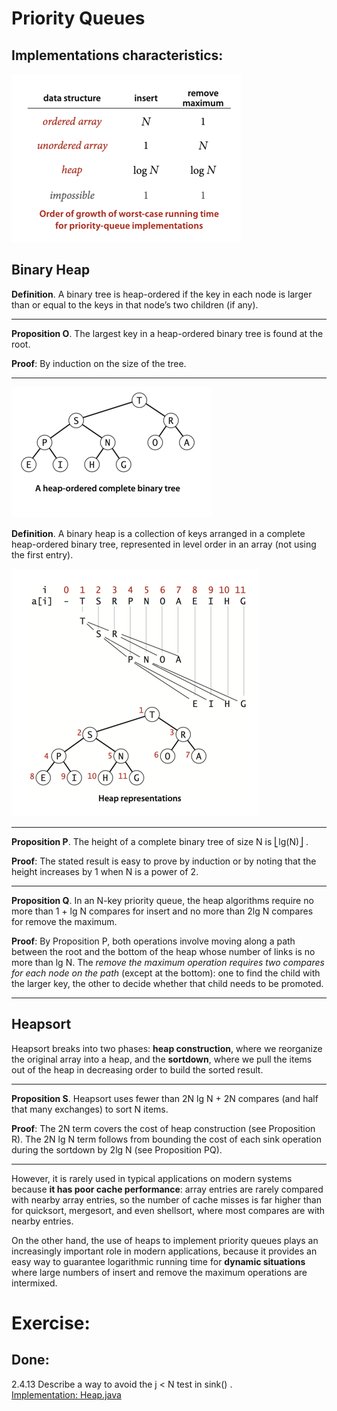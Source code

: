 # Priority Queues

## Implementations characteristics:

![img.png](../../resources/pq_characteristics.png)

## Binary Heap

**Definition**. A binary tree is heap-ordered if the key in each node is larger than or
equal to the keys in that node’s two children (if any).

___
**Proposition O**. The largest key in a heap-ordered binary tree is found at the root.

**Proof**: By induction on the size of the tree.
***

![img.png](../../resources/heap_ordered_binary_tree.png)

**Definition**. A binary heap is a collection of keys arranged in a complete heap-ordered
binary tree, represented in level order in an array (not using the first entry).

![img.png](../../resources/heap_representation.png)

___
**Proposition P**. The height of a complete binary tree of size N is ⎣lg(N)⎦ .

**Proof**: The stated result is easy to prove by induction or by noting that the height
increases by 1 when N is a power of 2.
***

**Proposition Q**. In an N-key priority queue, the heap algorithms require no more than
1 + lg N compares for insert and no more than 2lg N compares for remove the maximum.

**Proof**: By Proposition P, both operations involve moving along a path between the root
and the bottom of the heap whose number of links is no more than lg N.
The _remove the maximum operation requires two compares for each node on the path_ (except
at the bottom): one to find the child with the larger key, the other to decide whether
that child needs to be promoted.
___

## Heapsort

Heapsort breaks into two phases: **heap construction**, where we reorganize the original array
into a heap, and the **sortdown**, where we pull the items out of the heap in decreasing order
to build the sorted result.

___
**Proposition S**. Heapsort uses fewer than 2N lg N + 2N compares (and half that many exchanges)
to sort N items.

**Proof**: The 2N term covers the cost of heap construction (see Proposition R).
The 2N lg N term follows from bounding the cost of each sink operation during
the sortdown by 2lg N (see Proposition PQ).
***

However, it is rarely used in typical applications on modern systems because
**it has poor cache performance**: array entries are rarely compared with nearby
array entries, so the number of cache misses is far higher than for quicksort,
mergesort, and even shellsort, where most compares are with nearby entries.

On the other hand, the use of heaps to implement priority queues plays an
increasingly important role in modern applications, because it provides an
easy way to guarantee logarithmic running time for **dynamic situations** where
large numbers of insert and remove the maximum operations are intermixed.

# Exercise:

## Done:

2.4.13 Describe a way to avoid the j < N test in sink() .  
[Implementation: Heap.java](./Heap.java)


